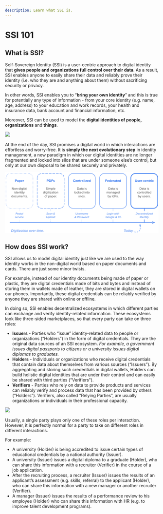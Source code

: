 ```yaml
---
description: Learn what SSI is.
---
```


# SSI 101

## What is SSI?

Self-Sovereign Identity (SSI) is a user-centric approach to digital identity that **gives people and organizations full control over their data**. As a result, SSI enables anyone to easily share their data and reliably prove their identity (i.e. who they are and anything about them) without sacrificing security or privacy.&#x20;

In other words, SSI enables you to “**bring your own identity**” and this is true for potentially any type of information  - from your core identity (e.g. name, age, address) to your education and work records, your health and insurance data, bank account and financial information, etc.

Moreover, SSI can be used to model the **digital identities of people,** **organizations** and **things**.

![](https://images.squarespace-cdn.com/content/v1/609c0ddf94bcc0278a7cbdb4/1646980496616-OXAC92MCIEPEILWNAWXC/Screenshot+2022-03-02+at+22.00.20.png?format=1500w)

At the end of the day, SSI promises a digital world in which interactions are effortless and worry-free. It is **simply the next evolutionary step** in identity management, a new paradigm in which our digital identities are no longer fragmented and locked into silos that are under someone else’s control, but only at our own disposal to be shared securely and privately.

![](<../../.gitbook/assets/Screenshot 2022-03-10 at 12.16.15.png>)

## How does SSI work?

SSI allows us to model digital identity just like we are used to the way identity works in the non-digital world based on paper documents and cards. There are just some minor twists.

For example, instead of our identity documents being made of paper or plastic, they are digital credentials made of bits and bytes and instead of storing them in wallets made of leather, they are stored in digital wallets on our phones. Importantly, these digital credentials can be reliably verified by anyone they are shared with online or offline.

In doing so, SSI enables decentralized ecosystems in which different parties can exchange and verify identity-related information. These ecosystems look like three-sided marketplaces, so that every party can take on three roles:

* **Issuers** - Parties who “issue” identity-related data to people or organizations (“Holders”) in the form of digital credentials. They are the original data sources of an SSI ecosystem.  _For example, a government issues digital passports to citizens or a university issues digital diplomas to graduates._
* **Holders** - Individuals or organizations who receive digital credentials that contain data about themselves from various sources (“Issuers”). By aggregating and storing such credentials in digital wallets, Holders can build holistic digital identities that are under their control and can easily be shared with third parties ("Verifiers").
* **Verifiers** - Parties who rely on data to provide products and services can reliably verify and process data that has been provided by others (“Holders”). Verifiers, also called “Relying Parties”, are usually organizations or individuals in their professional capacity.

![](https://images.squarespace-cdn.com/content/v1/609c0ddf94bcc0278a7cbdb4/5611be1d-4109-454f-89ea-c106c4f406ce/Screenshot+2022-03-06+at+17.51.47.png?format=2500w)

Usually, a single party plays only one of these roles per interaction. However, it is perfectly normal for a party to take on different roles in different interactions.

For example:

* A university (Holder) is being accredited to issue certain types of educational credentials by a national authority (Issuer).
* A university (Issuer) issues a digital diploma to a graduate (Holder), who can share this information with a recruiter (Verifier) in the course of a job application.
* After the recruiting process, a recruiter (Issuer) issues the results of an applicant’s assessment (e.g. skills, referral) to the applicant (Holder), who can share this information with a new manager or another recruiter (Verifier).
* A manager (Issuer) issues the results of a performance review to his employee (Holder) who can share this information with HR (e.g. to improve talent development programs).
